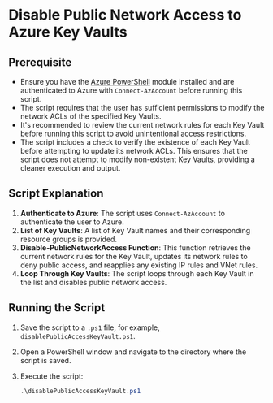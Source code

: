 # Disable Public Network Access to Azure Key Vaults

## Prerequisite

- Ensure you have the [Azure PowerShell](https://learn.microsoft.com/en-us/powershell/azure/install-azure-powershell?view=azps-12.1.0) module installed and are authenticated to Azure with `Connect-AzAccount` before running this script.
- The script requires that the user has sufficient permissions to modify the network ACLs of the specified Key Vaults.
- It's recommended to review the current network rules for each Key Vault before running this script to avoid unintentional access restrictions.
- The script includes a check to verify the existence of each Key Vault before attempting to update its network ACLs. This ensures that the script does not attempt to modify non-existent Key Vaults, providing a cleaner execution and output.

## Script Explanation

1. **Authenticate to Azure**: The script uses `Connect-AzAccount` to authenticate the user to Azure.
2. **List of Key Vaults**: A list of Key Vault names and their corresponding resource groups is provided.
3. **Disable-PublicNetworkAccess Function**: This function retrieves the current network rules for the Key Vault, updates its network rules to deny public access, and reapplies any existing IP rules and VNet rules.
4. **Loop Through Key Vaults**: The script loops through each Key Vault in the list and disables public network access.

## Running the Script

1. Save the script to a `.ps1` file, for example, `disablePublicAccessKeyVault.ps1`.
2. Open a PowerShell window and navigate to the directory where the script is saved.
3. Execute the script:

   ```powershell
   .\disablePublicAccessKeyVault.ps1
